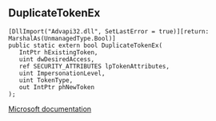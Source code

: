 ## DuplicateTokenEx

```
[DllImport("Advapi32.dll", SetLastError = true)][return: MarshalAs(UnmanagedType.Bool)]
public static extern bool DuplicateTokenEx(
   IntPtr hExistingToken,
   uint dwDesiredAccess,
   ref SECURITY_ATTRIBUTES lpTokenAttributes,
   uint ImpersonationLevel,
   uint TokenType,
   out IntPtr phNewToken
);
```

[Microsoft documentation](https://docs.microsoft.com/en-us/windows/win32/api/securitybaseapi/nf-securitybaseapi-duplicatetokenex)
